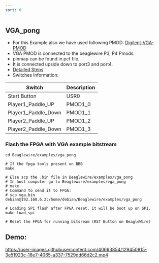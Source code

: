 ```yaml
---
sort: 6
---
```


## VGA_pong

- For this Example also we have used following PMOD: [Digilent-VGA-PMOD](https://www.tanotis.com/products/digilent-410-345-evaluation-board-pmod-trade-vga-video-graphics-array-12-bit-rgb444-colour-depth?gclid=CjwKCAjw092IBhAwEiwAxR1lRn8s2O1nUpSEIg9vGi8F0Ejb-Zt24NGQHJ1PMexA8tO4YbSnNggPlRoCW9sQAvD_BwE)
- VGA PMOD is connected to the beaglewire P3, P4 Pmods.
- pinmap can be found in pcf file.
- It is connected upside down to port3 and port4.
- [Detailed Steps](https://beaglewire.github.io/Examples/vga_pong.html)
- Switches Information: 

| Switch | Description |
| ----------- | ----------- |
|     Start Button    | USR0       |
|     Player1_Paddle_UP     | PMOD1_0       |
|     Player1_Paddle_Down     | PMOD1_1       |
|     Player2_Paddle_UP     | PMOD1_2     |
|     Player2_Paddle_Down    | PMOD1_3       |


### Flash the FPGA with VGA example bitstream 

```
cd Beaglewire/examples/vga_pong

# If the fpga tools present on BBB
make

# Else scp the .bin file in Beaglewire/examples/vga_pong
# In host computer go to Beaglewire/examples/vga_pong
# make
# Command to send it to FPGA: 
# scp vga.bin debian@192.168.6.2:/home/debian/Beaglewire/examples/vga_pong

# Loading SPI flash after FPGA reset, it will be boot up on SPI.
make load_spi

# Reset the FPGA for running bitsream (RST Button on BeagleWire)
```

## Demo:

https://user-images.githubusercontent.com/40693854/129450815-3e51923c-16e7-4065-a337-7529dd66d2c2.mp4
